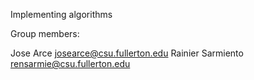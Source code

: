 Implementing algorithms

Group members:

Jose Arce josearce@csu.fullerton.edu 
Rainier Sarmiento rensarmie@csu.fullerton.edu
